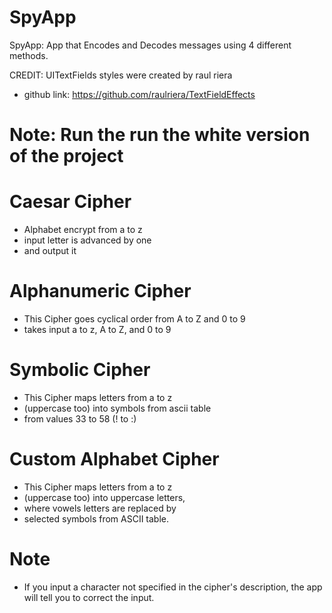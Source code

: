 # SpyApp

SpyApp: App that Encodes and Decodes messages using 4 different methods.

 CREDIT: UITextFields styles were created by raul riera
 * github link: https://github.com/raulriera/TextFieldEffects
 
 # Note: Run the run the white version of the project
 
 # Caesar Cipher
 
  * Alphabet encrypt from a to z
  * input letter is advanced by one
  * and output it
  
  
# Alphanumeric Cipher

 * This Cipher goes cyclical order from A to Z and 0 to 9
 * takes input a to z, A to Z, and 0 to 9
 
 
# Symbolic Cipher

 * This Cipher maps letters from a to z
 * (uppercase too) into symbols from ascii table
 * from values 33 to 58 (! to :)
 
 
# Custom Alphabet Cipher

 * This Cipher maps letters from a to z
 * (uppercase too) into uppercase letters,
 * where vowels letters are replaced by
 * selected symbols from ASCII table.
 
 
 # Note
 - If you input a character not specified in the cipher's description,
 the app will tell you to correct the input.
